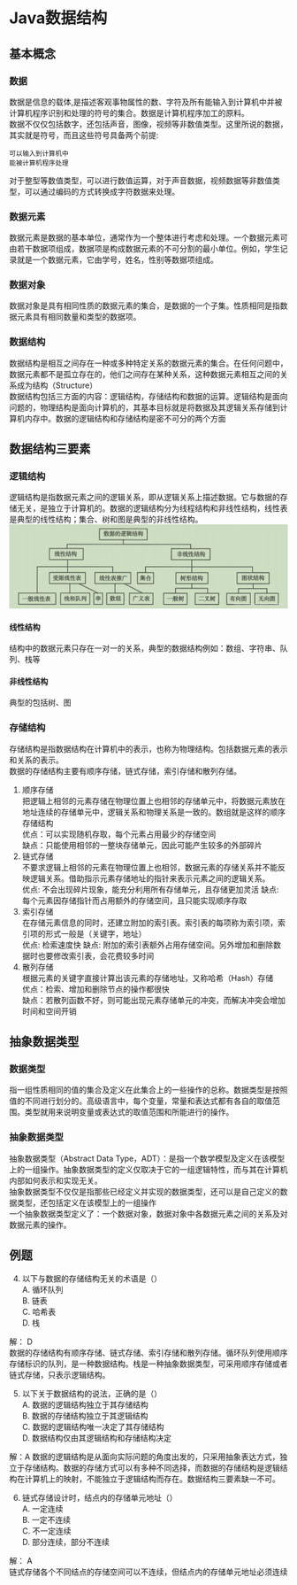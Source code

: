 # Java数据结构

##  基本概念
### 数据
数据是信息的载体,是描述客观事物属性的数、字符及所有能输入到计算机中并被计算机程序识别和处理的符号的集合。数据是计算机程序加工的原料。  
数据不仅仅包括数字，还包括声音，图像，视频等非数值类型。这里所说的数据，其实就是符号，而且这些符号具备两个前提:  

    可以输入到计算机中  
    能被计算机程序处理
对于整型等数值类型，可以进行数值运算，对于声音数据，视频数据等非数值类型，可以通过编码的方式转换成字符数据来处理。

### 数据元素
数据元素是数据的基本单位，通常作为一个整体进行考虑和处理。一个数据元素可由若干数据项组成，数据项是构成数据元素的不可分割的最小单位。例如，学生记录就是一个数据元素，它由学号，姓名，性别等数据项组成。 
### 数据对象
数据对象是具有相同性质的数据元素的集合，是数据的一个子集。性质相同是指数据元素具有相同数量和类型的数据项。
### 数据结构
数据结构是相互之间存在一种或多种特定关系的数据元素的集合。在任何问题中，数据元素都不是孤立存在的，他们之间存在某种关系，这种数据元素相互之间的关系成为结构（Structure）  
数据结构包括三方面的内容：逻辑结构，存储结构和数据的运算。逻辑结构是面向问题的，物理结构是面向计算机的，其基本目标就是将数据及其逻辑关系存储到计算机内存中。数据的逻辑结构和存储结构是密不可分的两个方面

## 数据结构三要素
### 逻辑结构
逻辑结构是指数据元素之间的逻辑关系，即从逻辑关系上描述数据。它与数据的存储无关，是独立于计算机的。数据的逻辑结构分为线程结构和非线性结构，线性表是典型的线性结构；集合、树和图是典型的非线性结构。
![interceptors-called](../../lib/pic/java/structure.png)

#### 线性结构
结构中的数据元素只存在一对一的关系，典型的数据结构例如：数组、字符串、队列、栈等

#### 非线性结构
典型的包括树、图


### 存储结构
存储结构是指数据结构在计算机中的表示，也称为物理结构。包括数据元素的表示和关系的表示。  
数据的存储结构主要有顺序存储，链式存储，索引存储和散列存储。  

1. 顺序存储  
把逻辑上相邻的元素存储在物理位置上也相邻的存储单元中，将数据元素放在地址连续的存储单元中，逻辑关系和物理关系是一致的。数组就是这样的顺序存储结构  
优点：可以实现随机存取，每个元素占用最少的存储空间  
缺点：只能使用相邻的一整块存储单元，因此可能产生较多的外部碎片
2. 链式存储  
不要求逻辑上相邻的元素在物理位置上也相邻，数据元素的存储关系并不能反映逻辑关系。借助指示元素存储地址的指针来表示元素之间的逻辑关系。  
优点: 不会出现碎片现象，能充分利用所有存储单元，且存储更加灵活
缺点: 每个元素因存储指针而占用额外的存储空间，且只能实现顺序存取
3. 索引存储  
在存储元素信息的同时，还建立附加的索引表。索引表的每项称为索引项，索引项的形式一般是（关键字，地址）  
优点: 检索速度快
缺点: 附加的索引表额外占用存储空间。另外增加和删除数据时也要修改索引表，会花费较多时间
4. 散列存储  
根据元素的关键字直接计算出该元素的存储地址，又称哈希（Hash）存储  
优点：检索、增加和删除节点的操作都很快  
缺点：若散列函数不好，则可能出现元素存储单元的冲突，而解决冲突会增加时间和空间开销

## 抽象数据类型
### 数据类型
指一组性质相同的值的集合及定义在此集合上的一些操作的总称。数据类型是按照值的不同进行划分的。高级语言中，每个变量，常量和表达式都有各自的取值范围。类型就用来说明变量或表达式的取值范围和所能进行的操作。  

### 抽象数据类型  
抽象数据类型（Abstract Data Type，ADT）：是指一个数学模型及定义在该模型上的一组操作。抽象数据类型的定义仅取决于它的一组逻辑特性，而与其在计算机内部如何表示和实现无关。  
抽象数据类型不仅仅是指那些已经定义并实现的数据类型，还可以是自己定义的数据类型，还包括定义在该模型上的一组操作  
一个抽象数据类型定义了：一个数据对象，数据对象中各数据元素之间的关系及对数据元素的操作。


## 例题
4. 以下与数据的存储结构无关的术语是（）  
    A. 循环队列  
    B. 链表  
    C. 哈希表  
    D. 栈  

解： D  
数据的存储结构有顺序存储、链式存储、索引存储和散列存储。循环队列使用顺序存储标识的队列，是一种数据结构。栈是一种抽象数据类型，可采用顺序存储或者链式存储，只表示逻辑结构。  

5. 以下关于数据结构的说法，正确的是（）  
    A. 数据的逻辑结构独立于其存储结构  
    B. 数据的存储结构独立于其逻辑结构  
    C. 数据的逻辑结构唯一决定了其存储结构  
    D. 数据结构仅由其逻辑结构和存储结构决定  

解：A
数据的逻辑结构是从面向实际问题的角度出发的，只采用抽象表达方式，独立于存储结构。数据的存储方式可以有多种不同选择，而数据的存储结构是逻辑结构在计算机上的映射，不能独立于逻辑结构而存在。数据结构三要素缺一不可。  

6. 链式存储设计时，结点内的存储单元地址（）  
    A. 一定连续  
    B. 一定不连续  
    C. 不一定连续  
    D. 部分连续，部分不连续  

解： A  
链式存储各个不同结点的存储空间可以不连续，但结点内的存储单元地址必须连续


